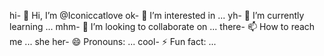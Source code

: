 hi- 👋 Hi, I’m @Iconiccatlove
ok- 👀 I’m interested in ...
yh- 🌱 I’m currently learning ...
mhm- 💞️ I’m looking to collaborate on ...
there- 📫 How to reach me ...
she her- 😄 Pronouns: ...
cool- ⚡ Fun fact: ...

<!---
Iconiccatlove/Iconiccatlove is a ✨ special ✨ repository because its `README.md` (this file) appears on your GitHub profile.
You can click the Preview link to take a look at your changes.
--->
